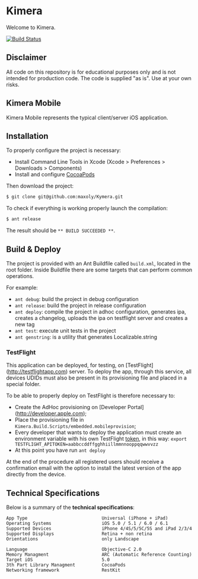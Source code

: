 # Kimera

Welcome to Kimera.

[![Build Status](https://travis-ci.org/maxoly/Kimera.png?branch=master)](https://travis-ci.org/maxoly/Kimera)

## Disclaimer
All code on this repository is for educational purposes only and is not intended for production code. The code is supplied "as is". Use at your own risks.

## Kimera Mobile

Kimera Mobile represents the typical client/server iOS application.

## Installation

To properly configure the project is necessary:

* Install Command Line Tools in Xcode (Xcode > Preferences > Downloads > Components)
* Install and configure [CocoaPods](http://cocoapods.org/)


Then download the project:

```bash
$ git clone git@github.com:maxoly/Kymera.git
```

To check if everything is working properly launch the compilation:

```bash
$ ant release
```

The result should be  `** BUILD SUCCEEDED **`.

## Build & Deploy

The project is provided with an Ant Buildfile called `build.xml`, located in the root folder. Inside Buildfile there are some targets that can perform common operations.

For example:

* `ant debug`: build the project in debug configuration
* `ant release`: build the project in release configuration
* `ant deploy`: compile the project in adhoc configuration, generates ipa, creates a changelog, uploads the ipa on testflight server and creates a new tag
* `ant test`: execute unit tests in the project
* `ant genstring`: is a utility that generates Localizable.string

### TestFlight

This application can be deployed, for testing, on [TestFlight] (http://testflightapp.com) server. To deploy the app, through this service, all devices UDIDs must also be present in its provisioning file and placed in a special folder.

To be able to properly deploy on TestFlight is therefore necessary to:

* Create the AdHoc provisioning on [Developer Portal] (http://developer.apple.com);
* Place the provisioning file in `Kimera.Build.Scripts/embedded.mobileprovision`;
* Every developer that wants to deploy the application must create an environment variable with his own TestFlight [token](https://testflightapp.com/account/#api), in this way: `export TESTFLIGHT_APITOKEN=aabbccddffgghhiillmmnnooppqqwwvvzz`
* At this point you have run `ant deploy`

At the end of the procedure all registered users should receive a confirmation email with the option to install the latest version of the app directly from the device.

## Technical Specifications

Below is a summary of the **technical specifications**:

```text
App Type                            Universal (iPhone + iPad)
Operating Systems                   iOS 5.0 / 5.1 / 6.0 / 6.1
Supported Devices                   iPhone 4/4S/5/5C/5S and iPad 2/3/4
Supported Displays                  Retina + non retina
Orientations                        only Landscape

Language                            Objective-C 2.0
Memory Managment                    ARC (Automatic Reference Counting)
Target iOS                          5.0
3th Part Library Managment          CocoaPods
Networking framework                RestKit
```
